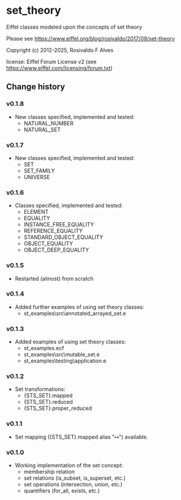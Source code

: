 
# set_theory
Eiffel classes modeled upon the concepts of set theory

Please see https://www.eiffel.org/blog/rosivaldo/2017/09/set-theory

Copyright (c) 2012-2025, Rosivaldo F Alves

license: Eiffel Forum License v2 (see https://www.eiffel.com/licensing/forum.txt)

## Change history

### v0.1.8
- New classes specified, implemented and tested:
	- NATURAL_NUMBER
 	- NATURAL_SET
### v0.1.7
- New classes specified, implemented and tested:
	- SET
	- SET_FAMILY
	- UNIVERSE
	
### v0.1.6
- Classes specified, implemented and tested:
	- ELEMENT
	- EQUALITY
	- INSTANCE_FREE_EQUALITY
	- REFERENCE_EQUALITY
	- STANDARD_OBJECT_EQUALITY
	- OBJECT_EQUALITY
	- OBJECT_DEEP_EQUALITY
	
### v0.1.5
- Restarted (almost) from scratch
	
### v0.1.4
- Added further examples of using set theory classes:
	- st_examples\src\annotated_arrayed_set.e
	
### v0.1.3
- Added examples of using set theory classes:
	- st_examples.ecf
	- st_examples\src\mutable_set.e
	- st_examples\testing\application.e
	
### v0.1.2
- Set transformations:
    - {STS_SET}.mapped
    - {STS_SET}.reduced
    - {STS_SET}.proper_reduced
	
### v0.1.1
- Set mapping ({STS_SET}.mapped alias "↦") available.

### v0.1.0
- Working implementation of the set concept:
    - membership relation
    - set relations (is_subset, is_superset, etc.)
    - set operations (intersection, union, etc.)
    - quantifiers (for_all, exists, etc.)
